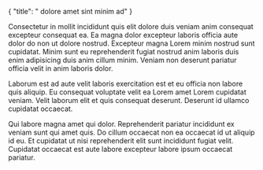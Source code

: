 {
  "title": " dolore amet sint minim ad"
}

Consectetur in mollit incididunt quis elit dolore duis veniam anim consequat excepteur consequat ea. Ea magna dolor excepteur laboris officia aute dolor do non ut dolore nostrud. Excepteur magna Lorem minim nostrud sunt cupidatat. Minim sunt eu reprehenderit fugiat nostrud anim laboris duis enim adipisicing duis anim cillum minim. Veniam non deserunt pariatur officia velit in anim laboris dolor.

Laborum est ad aute velit laboris exercitation est et eu officia non labore quis aliquip. Eu consequat voluptate velit ea Lorem amet Lorem cupidatat veniam. Velit laborum elit et quis consequat deserunt. Deserunt id ullamco cupidatat occaecat.

Qui labore magna amet qui dolor. Reprehenderit pariatur incididunt ex veniam sunt qui amet quis. Do cillum occaecat non ea occaecat id ut aliquip id eu. Et cupidatat ut nisi reprehenderit elit sunt incididunt fugiat velit. Cupidatat occaecat est aute labore excepteur labore ipsum occaecat pariatur.